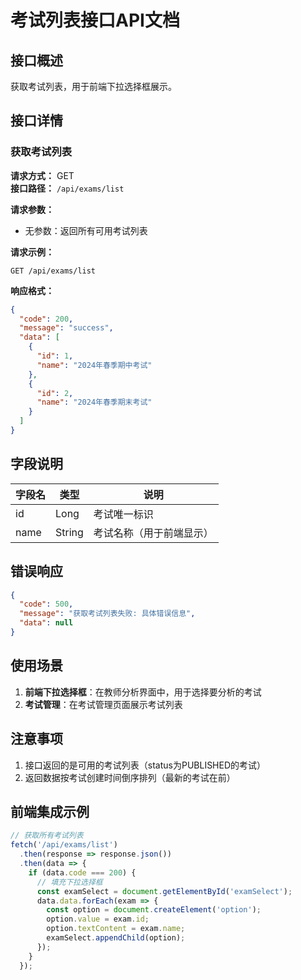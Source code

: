 # 考试列表接口API文档

## 接口概述

获取考试列表，用于前端下拉选择框展示。

## 接口详情

### 获取考试列表

**请求方式：** GET  
**接口路径：** `/api/exams/list`

**请求参数：**
- 无参数：返回所有可用考试列表

**请求示例：**
```
GET /api/exams/list
```

**响应格式：**
```json
{
  "code": 200,
  "message": "success",
  "data": [
    {
      "id": 1,
      "name": "2024年春季期中考试"
    },
    {
      "id": 2,
      "name": "2024年春季期末考试"
    }
  ]
}
```

## 字段说明

| 字段名 | 类型 | 说明 |
|--------|------|------|
| id | Long | 考试唯一标识 |
| name | String | 考试名称（用于前端显示） |

## 错误响应

```json
{
  "code": 500,
  "message": "获取考试列表失败: 具体错误信息",
  "data": null
}
```

## 使用场景

1. **前端下拉选择框**：在教师分析界面中，用于选择要分析的考试
2. **考试管理**：在考试管理页面展示考试列表

## 注意事项

1. 接口返回的是可用的考试列表（status为PUBLISHED的考试）
2. 返回数据按考试创建时间倒序排列（最新的考试在前）

## 前端集成示例

```javascript
// 获取所有考试列表
fetch('/api/exams/list')
  .then(response => response.json())
  .then(data => {
    if (data.code === 200) {
      // 填充下拉选择框
      const examSelect = document.getElementById('examSelect');
      data.data.forEach(exam => {
        const option = document.createElement('option');
        option.value = exam.id;
        option.textContent = exam.name;
        examSelect.appendChild(option);
      });
    }
  });
``` 